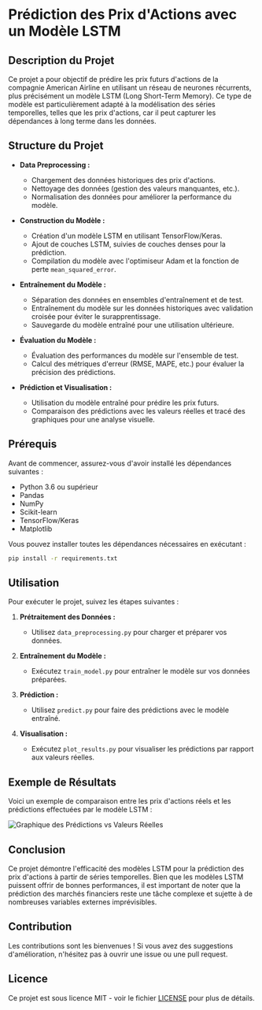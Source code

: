 # Prédiction des Prix d'Actions avec un Modèle LSTM

## Description du Projet

Ce projet a pour objectif de prédire les prix futurs d'actions de la compagnie American Airline en utilisant un réseau de neurones récurrents, plus précisément un modèle LSTM (Long Short-Term Memory). Ce type de modèle est particulièrement adapté à la modélisation des séries temporelles, telles que les prix d'actions, car il peut capturer les dépendances à long terme dans les données.

## Structure du Projet

- **Data Preprocessing :**
  - Chargement des données historiques des prix d'actions.
  - Nettoyage des données (gestion des valeurs manquantes, etc.).
  - Normalisation des données pour améliorer la performance du modèle.

- **Construction du Modèle :**
  - Création d'un modèle LSTM en utilisant TensorFlow/Keras.
  - Ajout de couches LSTM, suivies de couches denses pour la prédiction.
  - Compilation du modèle avec l'optimiseur Adam et la fonction de perte `mean_squared_error`.

- **Entraînement du Modèle :**
  - Séparation des données en ensembles d'entraînement et de test.
  - Entraînement du modèle sur les données historiques avec validation croisée pour éviter le surapprentissage.
  - Sauvegarde du modèle entraîné pour une utilisation ultérieure.

- **Évaluation du Modèle :**
  - Évaluation des performances du modèle sur l'ensemble de test.
  - Calcul des métriques d'erreur (RMSE, MAPE, etc.) pour évaluer la précision des prédictions.

- **Prédiction et Visualisation :**
  - Utilisation du modèle entraîné pour prédire les prix futurs.
  - Comparaison des prédictions avec les valeurs réelles et tracé des graphiques pour une analyse visuelle.

## Prérequis

Avant de commencer, assurez-vous d'avoir installé les dépendances suivantes :

- Python 3.6 ou supérieur
- Pandas
- NumPy
- Scikit-learn
- TensorFlow/Keras
- Matplotlib

Vous pouvez installer toutes les dépendances nécessaires en exécutant :

```bash
pip install -r requirements.txt
```

## Utilisation

Pour exécuter le projet, suivez les étapes suivantes :

1. **Prétraitement des Données :**
   - Utilisez `data_preprocessing.py` pour charger et préparer vos données.

2. **Entraînement du Modèle :**
   - Exécutez `train_model.py` pour entraîner le modèle sur vos données préparées.

3. **Prédiction :**
   - Utilisez `predict.py` pour faire des prédictions avec le modèle entraîné.

4. **Visualisation :**
   - Exécutez `plot_results.py` pour visualiser les prédictions par rapport aux valeurs réelles.

## Exemple de Résultats

Voici un exemple de comparaison entre les prix d'actions réels et les prédictions effectuées par le modèle LSTM :

![Graphique des Prédictions vs Valeurs Réelles](./images/predicted_vs_actual.png)

## Conclusion

Ce projet démontre l'efficacité des modèles LSTM pour la prédiction des prix d'actions à partir de séries temporelles. Bien que les modèles LSTM puissent offrir de bonnes performances, il est important de noter que la prédiction des marchés financiers reste une tâche complexe et sujette à de nombreuses variables externes imprévisibles.

## Contribution

Les contributions sont les bienvenues ! Si vous avez des suggestions d'amélioration, n'hésitez pas à ouvrir une issue ou une pull request.

## Licence

Ce projet est sous licence MIT - voir le fichier [LICENSE](LICENSE) pour plus de détails.
